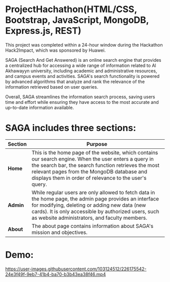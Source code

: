 # ProjectHachathon(HTML/CSS, Bootstrap, JavaScript, MongoDB, Express.js, REST)

This project was completed within a 24-hour window during the Hackathon Hack2Impact, which was sponsored by Huawei.

SAGA (Search And Get Answered) is an online search engine that provides a centralized hub for accessing a wide range of information related to Al Akhawayyn university, including academic and administrative resources, and campus events and activities. SAGA's search functionality is powered by advanced algorithms that analyze and rank the relevance of the information retrieved based on user queries.

Overall, SAGA streamlines the information search process, saving users time and effort while ensuring they have access to the most accurate and up-to-date information available.

# SAGA includes three sections:
| Section | Purpose |
|---------------------|----------|
| **Home** | This is the home page of the website, which contains our search engine. When the user enters a query in the search bar, the search function retrieves the most relevant pages from the MongoDB database and displays them in order of relevance to the user's query. |
| **Admin** | While regular users are only allowed to fetch data in the home page, the admin page provides an interface for modifying, deleting or adding new data (new cards). It is only accessible by authorized users, such as website administrators, and faculty members. |
| **About** | The about page contains information about SAGA's mission and objectives. |

# Demo:

https://user-images.githubusercontent.com/103124512/226175542-24e3f49f-9eb7-41b4-ba70-b3b43ea38f46.mp4

